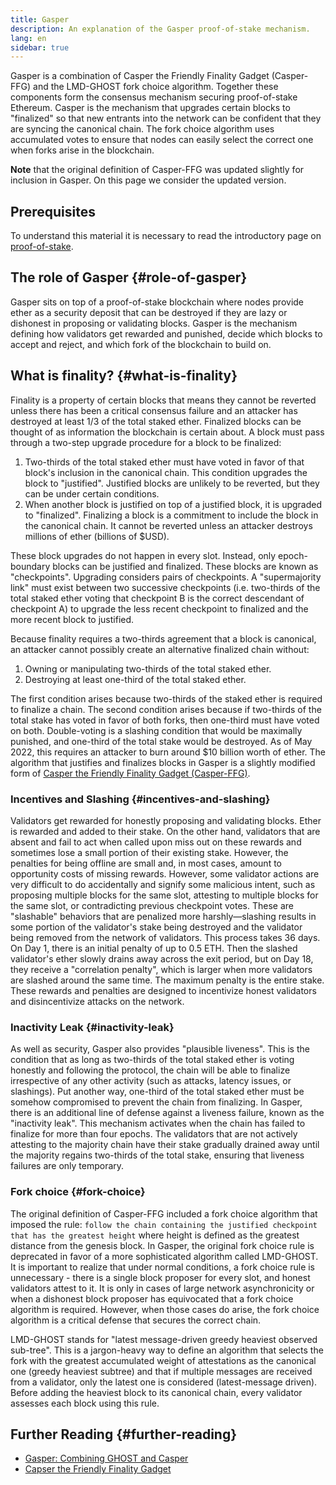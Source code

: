 ```yaml
---
title: Gasper
description: An explanation of the Gasper proof-of-stake mechanism.
lang: en
sidebar: true
---
```


Gasper is a combination of Casper the Friendly Finality Gadget (Casper-FFG) and the LMD-GHOST fork choice algorithm. Together these components form the consensus mechanism securing proof-of-stake Ethereum. Casper is the mechanism that upgrades certain blocks to "finalized" so that new entrants into the network can be confident that they are syncing the canonical chain. The fork choice algorithm uses accumulated votes to ensure that nodes can easily select the correct one when forks arise in the blockchain.

**Note** that the original definition of Casper-FFG was updated slightly for inclusion in Gasper. On this page we consider the updated version.

## Prerequisites

To understand this material it is necessary to read the introductory page on [proof-of-stake](/developers/docs/consensus-mechanisms/pos/).


## The role of Gasper {#role-of-gasper}

Gasper sits on top of a proof-of-stake blockchain where nodes provide ether as a security deposit that can be destroyed if they are lazy or dishonest in proposing or validating blocks. Gasper is the mechanism defining how validators get rewarded and punished, decide which blocks to accept and reject, and which fork of the blockchain to build on.

## What is finality? {#what-is-finality}

Finality is a property of certain blocks that means they cannot be reverted unless there has been a critical consensus failure and an attacker has destroyed at least 1/3 of the total staked ether. Finalized blocks can be thought of as information the blockchain is certain about. A block must pass through a two-step upgrade procedure for a block to be finalized:

1. Two-thirds of the total staked ether must have voted in favor of that block's inclusion in the canonical chain. This condition upgrades the block to "justified". Justified blocks are unlikely to be reverted, but they can be under certain conditions. 
2. When another block is justified on top of a justified block, it is upgraded to "finalized". Finalizing a block is a commitment to include the block in the canonical chain. It cannot be reverted unless an attacker destroys millions of ether (billions of $USD).

These block upgrades do not happen in every slot. Instead, only epoch-boundary blocks can be justified and finalized. These blocks are known as "checkpoints". Upgrading considers pairs of checkpoints. A "supermajority link" must exist between two successive checkpoints (i.e. two-thirds of the total staked ether voting that checkpoint B is the correct descendant of checkpoint A) to upgrade the less recent checkpoint to finalized and the more recent block to justified.

Because finality requires a two-thirds agreement that a block is canonical, an attacker cannot possibly create an alternative finalized chain without: 

1. Owning or manipulating two-thirds of the total staked ether.
2. Destroying at least one-third of the total staked ether. 

The first condition arises because two-thirds of the staked ether is required to finalize a chain. The second condition arises because if two-thirds of the total stake has voted in favor of both forks, then one-third must have voted on both. Double-voting is a slashing condition that would be maximally punished, and one-third of the total stake would be destroyed. As of May 2022, this requires an attacker to burn around $10 billion worth of ether. The algorithm that justifies and finalizes blocks in Gasper is a slightly modified form of [Casper the Friendly Finality Gadget (Casper-FFG)](https://arxiv.org/pdf/1710.09437.pdf). 

### Incentives and Slashing {#incentives-and-slashing}

Validators get rewarded for honestly proposing and validating blocks. Ether is rewarded and added to their stake. On the other hand, validators that are absent and fail to act when called upon miss out on these rewards and sometimes lose a small portion of their existing stake. However, the penalties for being offline are small and, in most cases, amount to opportunity costs of missing rewards. However, some validator actions are very difficult to do accidentally and signify some malicious intent, such as proposing multiple blocks for the same slot, attesting to multiple blocks for the same slot, or contradicting previous checkpoint votes. These are "slashable" behaviors that are penalized more harshly—slashing results in some portion of the validator's stake being destroyed and the validator being removed from the network of validators. This process takes 36 days. On Day 1, there is an initial penalty of up to 0.5 ETH. Then the slashed validator's ether slowly drains away across the exit period, but on Day 18, they receive a "correlation penalty", which is larger when more validators are slashed around the same time. The maximum penalty is the entire stake. These rewards and penalties are designed to incentivize honest validators and disincentivize attacks on the network.

### Inactivity Leak {#inactivity-leak}

As well as security, Gasper also provides "plausible liveness". This is the condition that as long as two-thirds of the total staked ether is voting honestly and following the protocol, the chain will be able to finalize irrespective of any other activity (such as attacks, latency issues, or slashings). Put another way, one-third of the total staked ether must be somehow compromised to prevent the chain from finalizing. In Gasper, there is an additional line of defense against a liveness failure, known as the "inactivity leak". This mechanism activates when the chain has failed to finalize for more than four epochs. The validators that are not actively attesting to the majority chain have their stake gradually drained away until the majority regains two-thirds of the total stake, ensuring that liveness failures are only temporary.

### Fork choice {#fork-choice}

The original definition of Casper-FFG included a fork choice algorithm that imposed the rule: `follow the chain containing the justified checkpoint that has the greatest height` where height is defined as the greatest distance from the genesis block. In Gasper, the original fork choice rule is deprecated in favor of a more sophisticated algorithm called LMD-GHOST. It is important to realize that under normal conditions, a fork choice rule is unnecessary - there is a single block proposer for every slot, and honest validators attest to it. It is only in cases of large network asynchronicity or when a dishonest block proposer has equivocated that a fork choice algorithm is required. However, when those cases do arise, the fork choice algorithm is a critical defense that secures the correct chain.

LMD-GHOST stands for "latest message-driven greedy heaviest observed sub-tree". This is a jargon-heavy way to define an algorithm that selects the fork with the greatest accumulated weight of attestations as the canonical one (greedy heaviest subtree) and that if multiple messages are received from a validator, only the latest one is considered (latest-message driven). Before adding the heaviest block to its canonical chain, every validator assesses each block using this rule.

## Further Reading {#further-reading}

- [Gasper: Combining GHOST and Casper](https://arxiv.org/pdf/2003.03052.pdf)
- [Capser the Friendly Finality Gadget](https://arxiv.org/pdf/1710.09437.pdf)
